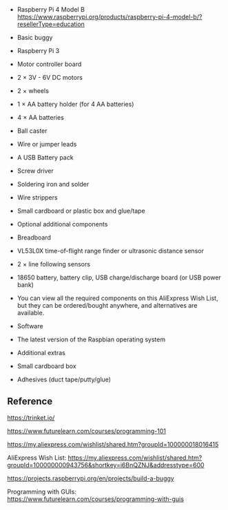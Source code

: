 

## 

*  Raspberry Pi 4 Model B
https://www.raspberrypi.org/products/raspberry-pi-4-model-b/?resellerType=education


* Basic buggy
* Raspberry Pi 3
* Motor controller board
* 2 × 3V - 6V DC motors
* 2 × wheels
* 1 × AA battery holder (for 4 AA batteries)
* 4 × AA batteries
* Ball caster
* Wire or jumper leads
* A USB Battery pack
* Screw driver
* Soldering iron and solder
* Wire strippers
* Small cardboard or plastic box and glue/tape
* Optional additional components
* Breadboard
* VL53L0X time-of-flight range finder or ultrasonic distance sensor
* 2 × line following sensors
* 18650 battery, battery clip, USB charge/discharge board (or USB power bank)
* You can view all the required components on this AliExpress Wish List, but they can be ordered/bought anywhere, and alternatives are available.
* Software
* The latest version of the Raspbian operating system
* Additional extras
* Small cardboard box
* Adhesives (duct tape/putty/glue)




## Reference

https://trinket.io/

https://www.futurelearn.com/courses/programming-101

https://my.aliexpress.com/wishlist/shared.htm?groupId=100000018016415

AliExpress Wish List: https://my.aliexpress.com/wishlist/shared.htm?groupId=100000000943756&shortkey=i6BnQZNJ&addresstype=600


https://projects.raspberrypi.org/en/projects/build-a-buggy

Programming with GUIs: https://www.futurelearn.com/courses/programming-with-guis

